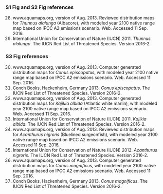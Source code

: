 ### S1 Fig and S2 Fig references

<ol start = 28>
<li>www.aquamaps.org, version of Aug. 2013. Reviewed distribution maps for <i>Thunnus alalunga</i> (Albacore), with modeled year 2100 native range map based on IPCC A2 emissions scenario. Web. Accessed 11 Sep. 2016.</li>
<li>International Union for Conservation of Nature (IUCN) 2011. <i>Thunnus alalunga</i>. The IUCN Red List of Threatened Species. Version 2016-2.
</li></ol>

### S3 Fig references

<ol start = 30>
<li>www.aquamaps.org, version of Aug. 2013. Computer generated distribution maps for <i>Conus episcopatus</i>, with modeled year 2100 native range map based on IPCC A2 emissions scenario. Web. Accessed 11 Sep. 2016.</li>
<li>Conch Books, Hackenheim, Germany 2013. <i>Conus episcopatus</i>. The IUCN Red List of Threatened Species. Version 2016-2.</li>
<li>www.aquamaps.org, version of Aug. 2013. Computer generated distribution maps for <i>Kajikia albida</i> (Atlantic white marlin), with modeled year 2100 native range map based on IPCC A2 emissions scenario. Web. Accessed 11 Sep. 2016.</li>
<li>International Union for Conservation of Nature (IUCN) 2011. <i>Kajikia albida</i>. The IUCN Red List of Threatened Species. Version 2016-2.</li>
<li>www.aquamaps.org, version of Aug. 2013. Reviewed distribution maps for <i>Acanthurus nigroris</i> (Bluelined surgeonfish), with modeled year 2100 native range map based on IPCC A2 emissions scenario. Web. Accessed 11 Sep. 2016.</li>
<li>International Union for Conservation of Nature (IUCN) 2012. <i>Acanthurus nigroris</i>. The IUCN Red List of Threatened Species. Version 2016-2.</li>
<li>www.aquamaps.org, version of Aug. 2013. Computer generated distribution maps for <i>Conus magnificus</i>, with modeled year 2100 native range map based on IPCC A2 emissions scenario. Web. Accessed 11 Sep. 2016.</li>
<li>Conch Books, Hackenheim, Germany 2013. <i>Conus magnificus</i>. The IUCN Red List of Threatened Species. Version 2016-2.
</li></ol>

